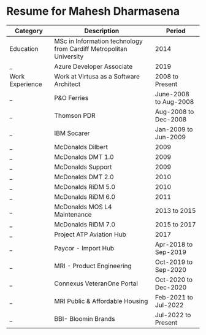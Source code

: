 # Resume for Mahesh Dharmasena

Category | Description | Period
-------- | ----------- | ------
Education | MSc in Information technology from Cardiff Metropolitan University | 2014
_ | Azure Developer Associate | 2019
Work Experience | Work at Virtusa as a Software Architect | 2008 to Present
_ | P&O Ferries | June-2008 to Aug-2008
_ | Thomson PDR | Aug-2008 to Dec-2008
_ | IBM Socarer | Jan-2009 to Jun-2009
_ | McDonalds Dilbert | 2009
_ | McDonalds DMT 1.0 | 2009
_ | McDonalds Support | 2009
_ | McDonalds DMT 2.0 | 2010
_ | McDonalds RiDM 5.0 | 2010
_ | McDonalds RiDM 6.0 | 2011
_ | McDonalds MOS L4 Maintenance | 2013 to 2015
_ | McDonalds RiDM 7.0 | 2015 to 2017
_ | Project	ATP Aviation Hub | 2017
_ | Paycor - Import Hub | Apr-2018 to Sep-2019
_ | MRI - Product Engineering | Oct-2019 to Sep-2020
_ | Connexus VeteranOne Portal | Oct-2020 to Dec-2020
_ | MRI Public & Affordable Housing | Feb-2021 to Jul-2022
_ | BBI- Bloomin Brands | Jul-2022 to Present


